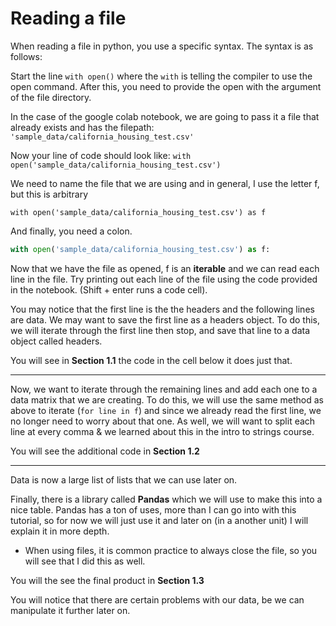 # Reading a file

When reading a file in python, you use a specific syntax.  The syntax is as follows:

Start the line `with open()` where the `with` is telling the compiler to use the open command.  After this, you need to provide the open with the argument of the file directory.

In the case of the google colab notebook, we are going to pass it a file that already exists and has the filepath: `'sample_data/california_housing_test.csv'`  

Now your line of code should look like: `with open('sample_data/california_housing_test.csv')`

We need to name the file that we are using and in general, I use the letter f, but this is arbitrary

`with open('sample_data/california_housing_test.csv') as f`

And finally, you need a colon.

```python
with open('sample_data/california_housing_test.csv') as f:
  ```
Now that we have the file as opened, f is an **iterable** and we can read each line in the file. Try printing out each line of the file using the code provided in the notebook.  (Shift + enter runs a code cell).

You may notice that the first line is the the headers and the following lines are data.  We may want to save the first line as a headers object.  To do this, we will iterate through the first line then stop, and save that line to a data object called headers.

You will see in **Section 1.1** the code in the cell below it does just that.


------




Now, we want to iterate through the remaining lines and add each one to a data matrix that we are creating.  To do this, we will use the same method as above to iterate (`for line in f`) and since we already read the first line, we no longer need to worry about that one.  As well, we will want to split each line at every comma & we learned about this in the intro to strings course.

You will see the additional code in **Section 1.2**


------



Data is now a large list of lists that we can use later on.  

Finally, there is a library called **Pandas** which we will use to make this into a nice table.  Pandas has a ton of uses, more than I can go into with this tutorial, so for now we will just use it and later on (in a another unit) I will explain it in more depth.

- When using files, it is common practice to always close the file, so you will see that I did this as well.

You will the see the final product in **Section 1.3**

You will notice that there are certain problems with our data, be we can manipulate it further later on.

